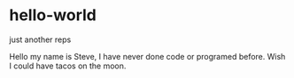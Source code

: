 # hello-world
just another reps


Hello my name is Steve, I have never done code or programed before. Wish I could have tacos on the moon.
